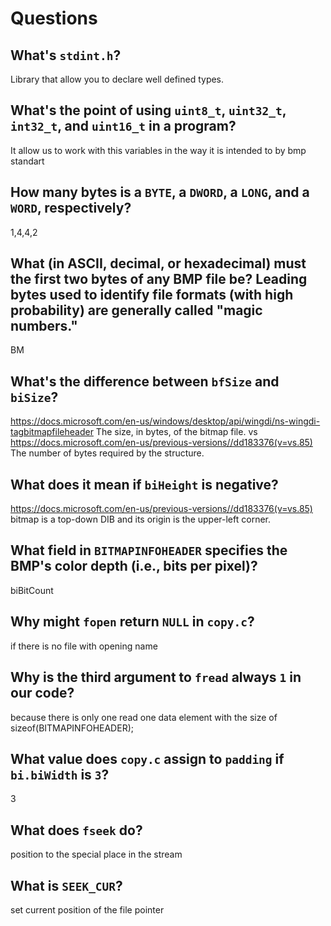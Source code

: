 # Questions

## What's `stdint.h`?

Library that allow you to declare well defined types.

## What's the point of using `uint8_t`, `uint32_t`, `int32_t`, and `uint16_t` in a program?

It allow us to work with this variables in the way it is intended to by bmp standart

## How many bytes is a `BYTE`, a `DWORD`, a `LONG`, and a `WORD`, respectively?

1,4,4,2

## What (in ASCII, decimal, or hexadecimal) must the first two bytes of any BMP file be? Leading bytes used to identify file formats (with high probability) are generally called "magic numbers."

BM

## What's the difference between `bfSize` and `biSize`?

https://docs.microsoft.com/en-us/windows/desktop/api/wingdi/ns-wingdi-tagbitmapfileheader
The size, in bytes, of the bitmap file.
vs
https://docs.microsoft.com/en-us/previous-versions//dd183376(v=vs.85)
The number of bytes required by the structure.

## What does it mean if `biHeight` is negative?

https://docs.microsoft.com/en-us/previous-versions//dd183376(v=vs.85)
bitmap is a top-down DIB and its origin is the upper-left corner.

## What field in `BITMAPINFOHEADER` specifies the BMP's color depth (i.e., bits per pixel)?

biBitCount

## Why might `fopen` return `NULL` in `copy.c`?

if there is no file with opening name

## Why is the third argument to `fread` always `1` in our code?

because there is only one read one data element with the size of sizeof(BITMAPINFOHEADER);

## What value does `copy.c` assign to `padding` if `bi.biWidth` is `3`?

3

## What does `fseek` do?

position to the special place in the stream

## What is `SEEK_CUR`?

set current position of the file pointer 
